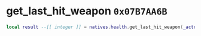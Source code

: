 # get_last_hit_weapon `0x07B7AA6B`

```lua
local result --[[ integer ]] = natives.health.get_last_hit_weapon(_actor --[[ integer ]])
```